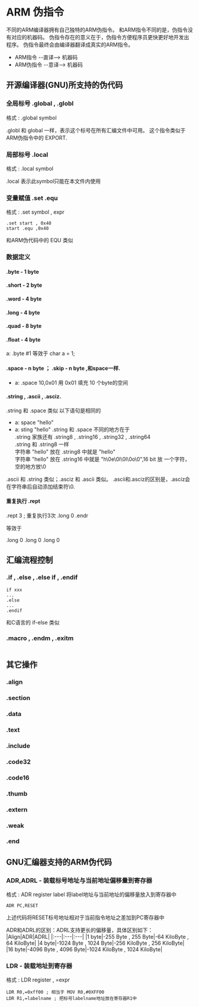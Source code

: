 # ARM 伪指令

不同的ARM编译器拥有自己独特的ARM伪指令。
和ARM指令不同的是，伪指令没有对应的机器码。
伪指令存在的意义在于，伪指令方便程序员更快更好地开发出程序。
伪指令最终会由编译器翻译成真实的ARM指令。

* ARM指令 --直译--> 机器码
* ARM伪指令 --意译--> 机器码

## 开源编译器(GNU)所支持的伪代码

### 全局标号 .global , .globl

格式 : .global symbol

.globl 和 global 一样，表示这个标号在所有汇编文件中可用。
这个指令类似于ARM伪指令中的 EXPORT.

### 局部标号 .local

格式 : .local symbol

.local 表示此symbol只能在本文件内使用

### 变量赋值 .set .equ

格式 : .set symbol , expr

```
.set start , 0x40
start .equ ,0x40
```

和ARM伪代码中的 EQU 类似

### 数据定义 

#### .byte - 1 byte
#### .short - 2 byte
#### .word - 4 byte
#### .long - 4 byte
#### .quad - 8 byte
#### .float - 4 byte

a: .byte #1
等效于 char a = 1;

#### .space - n byte ； .skip - n byte ,和space一样.

* a: .space 10,0x01
用 0x01 填充 10 个byte的空间

####  .string , .ascii , .asciz.

.string 和 .space 类似
以下语句是相同的
* a: space "hello"
* a: sting "hello"
.string 和 .space 不同的地方在于   
.string 家族还有 .string8 , .string16 , .string32 , .string64   
.string 和 .string8 一样   
字符串 "hello" 放在 .string8 中就是 "hello"   
字符串 "hello" 放在 .string16 中就是 "h\0e\0l\0l\0o\0",16 bit 放 一个字符，空的地方放\0

.ascii 和 .string 类似；.asciz 和 .ascii 类似。
.ascii和.asciz的区别是，.asciz会在字符串后自动添加结束符\0.

#### 重复执行 .rept

.rept 3 ; 重复执行3次
.long 0
.endr

等效于

.long 0
.long 0
.long 0

## 汇编流程控制

### .if , .else , .else if , .endif

```
if xxx
...
.else
...
.endif
```
和C语言的  if-else 类似

### .macro , .endm , .exitm

```

```

## 其它操作

### .align
### .section
### .data
### .text
### .include
### .code32 
### .code16
### .thumb
### .extern
### .weak
### .end

## GNU汇编器支持的ARM伪代码

### ADR,ADRL - 装载标号地址与当前地址偏移量到寄存器

格式 : ADR register label
将label地址与当前地址的偏移量放入到寄存器中

```
ADR PC,RESET
``` 
上述代码将RESET标号地址相对于当前指令地址之差加到PC寄存器中

ADR和ADRL的区别：ADRL支持更长的偏移量，具体区别如下：
|Align|ADR|ADRL|
|:---|:---|:---|
|1 byte|-255 Byte , 255 Byte|-64 KiloByte , 64 KiloByte|
|4 byte|-1024 Byte , 1024 Byte|-256 KiloByte , 256 KiloByte|
|16 byte|-4096 Byte , 4096 Byte|-1024 KiloByte , 1024 KiloByte|

### LDR - 装载地址到寄存器

格式 : LDR register , =expr

```
LDR R0,=0xff00 ; 相当于 MOV R0,#0XFF00
LDR R1,=labelname ; 把标号labelname地址放在寄存器R1中
```
